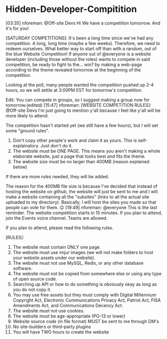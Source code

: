 # Hidden-Developer-Compitition

[03:35] nforeman: @Off-site Devs Hi
We have a competition tomorrow.
And it's for you!

[SATURDAY COMPETITIONS]:
It's been a long time since we've had any competition. A long, long time (maybe a few weeks). Therefore, we need to redeem ourselves. What better way to start off than with a random, out of the blue Website Competition! If anyone out of @everyone is a website developer (including those without the roles) wants to compete in said competition, be ready to fight to the... win? by making a web-page according to the theme revealed tomorrow at the beginning of the competition.

Looking at the poll, many people wanted the competition pushed up 2-4 hours, so we will settle at 3:00PM EST for tomorrow's competition.

Edit: You can compete in groups, so I suggest making a group now for tomorrow.(edited)
[15:47] nforeman: [WEBSITE COMPETITION RULES]:
@Off-site Devs I'm just going to mention y'all because I feel like y'all will be more likely to attend.

The competition hasn't started yet (we still have a few hours), but I will set some "ground rules".
1) Don't copy other people's work and claim it as yours. This is self-explainatory. Just don't do it.
2) The website must be ONE PAGE. This means you aren't making a whole elaborate website, just a page that looks best and fits the theme.
3) The website size must be no larger than 400MB (reason explained below)

If there are more rules needed, they will be added.

The reason for the 400MB file size is because I've decided that instead of hosting the website on github, the website will just be sent to me and I will make a website containing all the "subsites" (links to all the actual site uploaded to my directory).
Basically, I will host the sites you made so that people can vote for them. :wink:
[19:49] nforeman: @everyone This is the last reminder. The website competition starts in 15 minutes. If you plan to attend, join the Events voice channel.
Teams are allowed.

If you plan to attend, please read the following rules.

[THEME]:
<too_be_announced_soon_ha_you_didnt_think_i_would_tell_you_early_right>

[RULES]:
1) The website must contain ONLY one page.
2) The website must use imjur images (we will not make folders to host your website assets under our website).
3) The website must not use MySQL, Redis, or any other database software.
4) The website must not be copied from somewhere else or using any type of open source code.
5) Searching up API or how to do something is obviously okay as long as you do not copy it.
6) You may use free assets but they must comply with Digital Millennium Copyright Act,  Electronic Communications Privacy Act, Patriot Act, FISA Amendments Act, and Communications Decency Act.
7) The website must not use cookies.
8) The website must be age-appropriate (PG-13 or lower)
9) Website source code (in file format) MUST be sent to me through DM's
10) No site-builders or third-party plugins
11) You will have TWO hours to create the website

